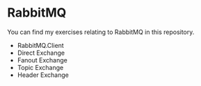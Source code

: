# RabbitMQ

 You can find my exercises relating to RabbitMQ in this repository.

- RabbitMQ.Client
- Direct Exchange
- Fanout Exchange
- Topic Exchange
- Header Exchange
    
